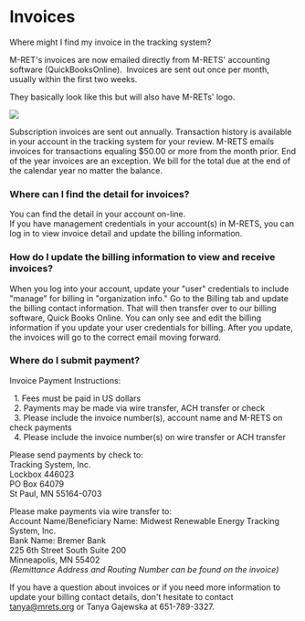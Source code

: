 # Invoices

Where might I find my invoice in the tracking system?

M-RET's invoices are now emailed directly from M-RETS' accounting software (QuickBooksOnline).  Invoices are sent out once per month, usually within the first two weeks.  

They basically look like this but will also have M-RETs' logo.

![](https://github.com/mrets/photos/blob/master/invoices.png?raw=true)

Subscription invoices are sent out annually. Transaction history is available in your account in the tracking system for your review. M-RETS emails invoices for transactions equaling $50.00 or more from the month prior. End of the year invoices are an exception. We bill for the total due at the end of the calendar year no matter the balance.

### Where can I find the detail for invoices?

You can find the detail in your account on-line.\
If you have management credentials in your account(s) in M-RETS, you can log in to view invoice detail and update the billing information.

### How do I update the billing information to view and receive invoices?


When you log into your account, update your "user" credentials to include "manage" for billing in "organization info." Go to the Billing tab and update the billing contact information. That will then transfer over to our billing software, Quick Books Online. You can only see and edit the billing information if you update your user credentials for billing. After you update, the invoices will go to the correct email moving forward.

### Where do I submit payment?


Invoice Payment Instructions:

  1. Fees must be paid in US dollars\
  2. Payments may be made via wire transfer, ACH transfer or check\
  3. Please include the invoice number(s), account name and M-RETS on check payments\
  4. Please include the invoice number(s) on wire transfer or ACH transfer

Please send payments by check to:\
Tracking System, Inc.\
Lockbox 446023\
PO Box 64079\
St Paul, MN 55164-0703

Please make payments via wire transfer to:\
Account Name/Beneficiary Name: Midwest Renewable Energy Tracking System, Inc.\
Bank Name: Bremer Bank\
225 6th Street South Suite 200\
Minneapolis, MN 55402\
*(Remittance Address and Routing Number can be found on the invoice)*

If you have a question about invoices or if you need more information to update your billing contact details, don't hesitate to contact <tanya@mrets.org> or Tanya Gajewska at 651-789-3327.
